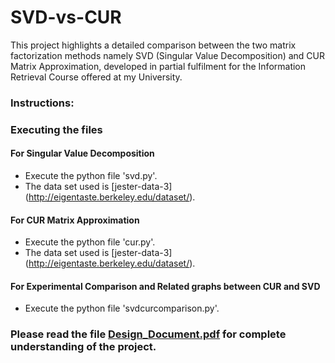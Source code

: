 # SVD-vs-CUR

This project highlights a detailed comparison between the two matrix factorization methods namely SVD (Singular Value Decomposition) and CUR Matrix Approximation, developed in partial fulfilment for the Information Retrieval Course offered at my University.

### Instructions:

### Executing the files

#### For Singular Value Decomposition
* Execute the python file 'svd.py'.
* The data set used is [jester-data-3] (http://eigentaste.berkeley.edu/dataset/).

#### For CUR Matrix Approximation
* Execute the python file 'cur.py'.
* The data set used is [jester-data-3] (http://eigentaste.berkeley.edu/dataset/).

#### For Experimental Comparison and Related graphs between CUR and SVD
* Execute the python file 'svdcurcomparison.py'.

### Please read the file [Design_Document.pdf](https://drive.google.com/open?id=0BzNf9u6dqAlhb295U1YtUEQxN2c) for complete understanding of the project.  
